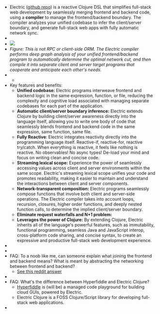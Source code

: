 - Electric ([github repo](https://github.com/hyperfiddle/electric)) is a reactive Clojure DSL that simplifies full-stack web development by seamlessly merging frontend and backend code, using a **compiler** to manage the frontend/backend boundary. The compiler analyzes your unified codebase to infer the client/server boundary, and generate full-stack web apps with fully automatic network sync.
-
- ![](https://github.com/hyperfiddle/electric/raw/master/docs/electric-explainer-5.png)
- *Figure: This is not RPC or client-side ORM. The Electric compiler performs deep graph analysis of your unified frontend/backend program to automatically determine the optimal network cut, and then compile it into separate client and server target programs that cooperate and anticipate each other's needs.*
-
	-
- Key features and benefits:
	- **Unified codebase:** Electric programs interweave frontend and backend logic in the same expression, function, or file, reducing the complexity and cognitive load associated with managing separate codebases for each part of the application.
	- **Automatic client/server boundary inference:** Electric extends Clojure by building client/server awareness directly into the language itself, allowing you to write one body of code that seamlessly blends frontend and backend code in the same expression, same function, same file.
	- **Fully Reactive**: Electric integrates reactivity directly into the programming language itself. Reactive-if, reactive-for, reactive try/catch. When everything is reactive, it feels like nothing is reactive. No observables! No async types! De-load your mind and focus on writing clean and concise code.
	- **Streaming lexical scope:** Experience the power of seamlessly accessing values across client and server environments within the same scope. Electric's streaming lexical scope unifies your code and promotes readability, making it easier to maintain and understand the interactions between client and server components.
	- **Network-transparent composition:** Electric programs seamlessly compose functions that involve both client and server-side operations. The Electric compiler takes into account loops, recursion, closures, higher order functions, and deeply nested function calls, to determine the implied client/server boundary.
	- **Eliminate request waterfalls and N+1 problem:**
	- **Leverages the power of Clojure:** By extending Clojure, Electric inherits all of the language's powerful features, such as immutability, functional programming, seamless Java and JavaScript interop, cross-platform code sharing, and concise syntax, to create an expressive and productive full-stack web development experience.
-
-
- FAQ: To a noob like me, can someone explain what joining the frontend and backend means? What is meant by abstracting the networking between frontend and backend?
	- [See this reddit answer](https://www.reddit.com/r/Clojure/comments/11ot83k/libraries_that_join_front_and_back_end/jbx7hmc/?context=10000)
-
- FAQ: What's the difference between Hyperfiddle and Electric Clojure?
	- [Hyperfiddle](https://www.hyperfiddle.net/) is (will be) a managed code playground for building cloud GUIs, powered by Electric.
	- Electric Clojure is a FOSS Clojure/Script library for developing full-stack web applications.
-